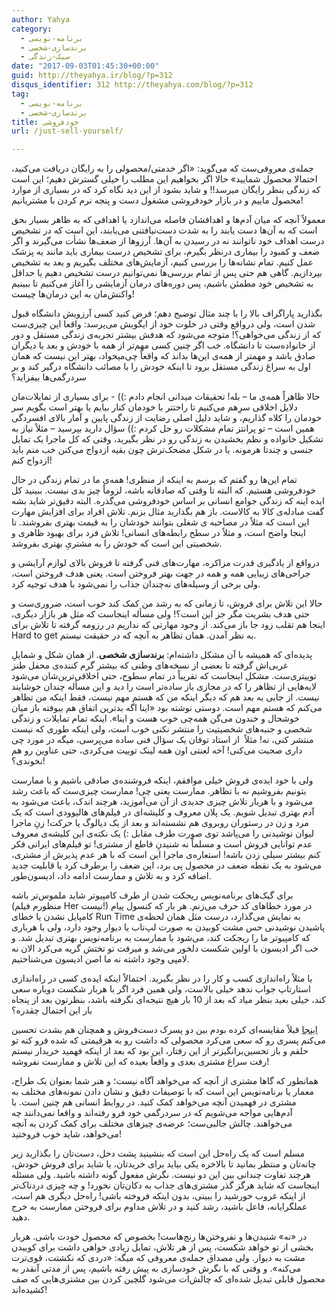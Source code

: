 ```yaml
---
author: Yahya
category:
  - برنامه-نویسی
  - برندسازی-شخصی
  - سبک-زندگی
date: "2017-09-03T01:45:30+00:00"
guid: http://theyahya.ir/blog/?p=312
disqus_identifier: 312 http://theyahya.com/blog/?p=312
tag:
  - برنامه-نویسی
  - برندسازی-شخصی
title: خودفروشی
url: /just-sell-yourself/

---
```

جمله‌ی معروفی‌ست که می‌گوید: «اگر خدمتی/محصولی را به رایگان دریافت می‌کنید، احتمالا محصول شمایید» حالا اگر بخواهیم این مطلب را خیلی گسترش دهیم؛ این است که زندگی بنظر رایگان میرسد!!‌ و شاید بشود از این دید نگاه کرد که در بسیاری از موارد محصول ماییم و در بازار خودفروشی مشغول دست و پنجه نرم کردن با مشتریانیم!

معمولاً آنچه که میان آدم‌ها و اهدافشان فاصله می‌اندازد یا اهدافی که به ظاهر بسیار بحق است که به آن‌ها دست یابند را به شدت دست‌نیافتنی می‌یابند، این است که در تشخیص درست اهداف خود ناتوانند نه در رسیدن به آن‌ها. آرزوها از ضعف‌ها نشأت می‌گیرند و اگر ضعف و کمبود را بیماری درنظر بگیرم، برای تشخیص درست بیماری باید مانند یه پزشک عمل کنیم. تمام نشانه‌ها را بررسی کنیم، آزمایش‌های مختلف بگیریم و بعد به تشخیص بپردازیم. گاهی‌ هم حتی پس از تمام بررسی‌ها نمی‌توانیم درست تشخیص دهیم یا حداقل به تشخیص خود مطمئن باشیم، پس دوره‌های درمان آزمایشی را آغاز می‌کنیم تا ببینیم واکنش‌مان به این درمان‌ها چیست!

بگذارید پاراگراف بالا را با چند مثال توضیح دهم؛ فرض کنید کسی آرزویش دانشگاه قبول شدن است، ولی در‌واقع وقتی در خلوت خود از ایگویش می‌پرسد:‌ واقعا این چیزی‌ست که از زندگی می‌خواهی؟! متوجه می‌شود که هدفش بیشتر تجربه‌ی زندگی مستقل و دور از خانواده‌ست تا دانشگاه. خب اگر چنین کسی مهم‌تر از همه با خودش و بعد با دیگران صادق باشد و مهمتر از همه‌ی این‌ها بداند که واقعاً چی‌میخواد، بهتر این نیست که همان اول به سراغ زندگی مستقل برود تا اینکه خودش را با مصائب دانشگاه درگیر کند و بر سردرگمی‌ها بیفزاید؟

حالا ظاهراً همه‌ی ما – بله! تحقیقات میدانی انجام دادم :)) \- برای بسیاری از تمایلات‌مان دلایل اخلاقی سرِهم می‌کنیم تا راحتتر با خودمان کنار بیایم یا بهتر است بگویم سر خودمان را کلاه گذاریم، و شاید دلیل اصلی رضایت از زندگی پایین و آمار بالای افسردگی همین است – تو پرانتز تمام مشکلات رو حل کردم :)) سؤال دارید بپرسید – مثلاً نیاز به تشکیل خانواده و نظم بخشیدن به زندگی رو در نظر بگیرید، وقتی که کل ماجرا یک تمایل جنسی و چندتا هرمونه. یا در شکل مضحک‌ترش چون بقیه ازدواج می‌کنن خب منم باید ازدواج کنم!

تمام این‌ها رو گفتم که برسم به اینکه از منظری! همه‌ی ما در تمام زندگی در حال خودفروشی هستیم. که البته تا وقتی که صادقانه باشه، لزوماً چیز بدی نیست. ببینید کل ایده‌ اینه که زندگی جوامع انسانی بر اساس خودفروشی می‌گذره. البته دقیق‌تر شاید بشه گفت مبادله‌ی کالا به کالاست. باز هم بگذارید مثال بزنم. تلاش افراد برای افزایش مهارت این است که مثلاً در مصاحبه ی شغلی بتوانند خودشان را به قیمت بهتری بفروشند. تا اینجا واضح است، و مثلاً در سطح رابطه‌های انسانی! تلاش فرد برای بهبود ظاهری و شخصیتی این است که خودش را به مشتریِ بهتری بفروشد.

در‌واقع از یادگیری قدرت مزاکره، مهارت‌های فنی گرفته تا فروش بالا‌ی لوازم آرایشی و جراحی‌های زیبایی همه و همه در جهت بهتر فروختن است. یعنی هدف فروختن است، ولی برخی از وسیله‌های نه‌چندان جذاب را نمی‌شود با هدف توجیه کرد.

حالا این تلاش برای فروش، تا زمانی که به رشد من کمک کند خوب است، ضروری‌ست و حتی هدف بشریت مگر جز این است؟! ولی مسأله اینجاست که مثل هر بازار دیگری، اینجا هم تقلب زود جا باز می‌کند. از وجود مهارتی که نداریم در رزومه گرفته تا تلاش برای Hard to get به نظر آمدن. همان تظاهر به آنچه که در حقیقت نیستم.

پدیده‌ای که همیشه با آن مشکل داشته‌ام: **برندسازی شخصی**. از همان شکل و شمایلِ غربی‌اش گرفته تا بعضی از نسخه‌های وطنی که بیشتر گرم کننده‌ی محفل طنز توییتری‌ست. مشکل اینجاست که تقریباً در تمام سطوح، حتی اخلاقی‌ترین‌شان می‌شود لایه‌هایی از تظاهر را که در مجازی باز ساده‌تر است را دید و این مسأله چندان خوشایند نیست. از جایی به بعد هم که دیگر اینکه من که هستم مهم نیست، فقط اینکه من تظاهر می‌کنم که هستم مهم است. دوستی نوشته بود «اینا اگه بدترین اتفاق هم بیوفته باز میان خوشحال و خندون می‌گن همه‌چی خوب هست و اینا». اینکه تمام تمایلات و زندگی شخصی و جنبه‌های شخصیتیت را منتشر نکنی خوب است، ولی اینکه طوری که نیست منتشر کنی، نه! مثلاً  از استاد توفان یک سؤال فنی ساده می‌پرسی، میگه در مورد چی داری صحبت می‌کنی! آخه لعنتی اون همه لینک توییت می‌کردی، حتی عناوین رو هم نخوندی؟!

ولی با خود ایده‌ی فروش خیلی موافقم، اینکه فروشنده‌ی صادقی باشیم و با ممارست بتونیم بفروشیم نه با تظاهر. ممارست یعنی چی! ممارست چیزی‌ست که باعث رشد می‌شود و با هربار تلاش چیزی جدیدی از آن می‌آموزید، هرچند اندک، باعث می‌شود به آدم بهتری تبدیل شویم. یک پلان معروف و کلیشه‌ای در فیلم‌های هالیوودی است که یک مرد و زن در رستوران روبروی هم نشسته‌اند و بعد از یک دیالوگ یا حرکت! زنِ ماجرا لیوان نوشیدنی را می‌پاشد توی صورت طرف مقابل :) یک نکته‌ی این کلیشه‌ی معروف عدم توانایی فروش است و مسلماً نه شنیدنِ قاطع از مشتری! تو فیلم‌های ایرانی فکر کنم بیشتر سیلی زدن باشه! استعاره‌ی ماجرا این است که با هر عدم پذیرش از مشتری، می‌شود به یک نقطه ضعف در محصول پی‌ برد، این ضعف را برطرف کرد یا قابلیت جدید اضافه کرد و به تلاش و ممارست ادامه داد، ادیسون‌طور.

برای گیک‌های برنامه‌نویس ریجکت شدن‌ از طرف کامپیوتر شاید ملموس‌تر باشه (منظورم فیلم Her نیست!) در مورد خطاهای کد حرف می‌زنم. هر بار که کنسول پیام کامپایل نشدن یا خطای Run Time به نمایش می‌گذارد، درست مثل همان لحظه‌ی پاشیدن نوشیدنی حس مشت کوبیدن به صورت لپ‌تاب یا دیوار وجود دارد، ولی با هرباری که کامپیوتر ما را ریجکت کند، می‌شود با ممارست به برنامه‌نویس بهتری تبدیل شد. و خب اگر ادیسون با اولین شکست دلخور می‌شد و میرفت تو تختش گریه می‌کرد الان نه لامپی وجود داشته نه ما اصن ادیسون می‌شناختیم.

یا مثلاً راه‌اندازی کسب و کار را در نظر بگیرید. احتمالاً اینکه ایده‌ی کسی در راه‌اندازی استارتاپ جواب ندهد خیلی بالاست، ولی همین فرد اگر با هربار شکست دوباره سعی کند، خیلی بعید بنظر میاد که بعد از 10 بار هیچ نتیجه‌ای نگرفته باشد، بنظرتون بعد از پنجاه بار این احتمال چقدره؟

[اینجا](/blog/a-story-of-tehran-and-paradise/) قبلاً مقایسه‌‌ای کرده بودم بین دو پسرک دست‌فروش و همچنان هم بشدت تحسین می‌کنم پسری رو که سعی می‌کرد محصولی که داشت رو به هرقیمتی که شده فرو کنه تو حلقم و باز تحسین‌برانگیزتر از این رفتار، این بود که بعد از اینکه فهمید خریدار نیستم رفت سراغ مشتری بعدی و واقعاً بعیده که این تلاش و ممارست نفروشه!

همانطور که گاها مشتری از آنچه که می‌خواهد آگاه نیست؛ و هنر شما بعنوان یک طراح، معمار یا برنامه‌نویس این است که با توصیفات دقیق و نشان دادن نمونه‌های مختلف به مشتری در فهمیدن آنچه می‌خواهد کمک کنید. در روابط انسانی هم چنین است. با آدم‌هایی مواجه می‌شویم که در سردرگمی خود فرو رفته‌اند و واقعا نمی‌دانند چه می‌خواهند. چالش جالبی‌ست؛ عرضه‌ی چیزهای مختلف برای کمک کردن به آنچه می‌خواهد، شاید خوب فروختید!

مسلم است که یک راه‌حل این است که بنشینید پشت دخل، دست‌‌تان را بگذارید زیر چانه‌تان و منتظر بمانید تا بالاخره یکی بیاید برای خریدتان، یا شاید برای فروش خودش، هرچند تفاوت چندانی بین این دو نیست. نگرش مفعول گونه داشته باشید. ولی مسئله اینجاست که شاید هرگز گذر مشتری‌های جذاب به دکان‌تان نخورد! و چه چیزی دردناک‌تر از اینکه غروب خورشید را ببینی، بدون اینکه فروخته باشی! راه‌حل دیگری هم است، عملگرایانه، فاعل باشید، رشد کنید و در تلاش مداوم برای فروختن ممارست به خرج دهید.

در «نه» شنیدن‌ها و نفروختن‌ها رنج‌هاست! بخصوص که محصول خودت باشی. هربار بخشی از تو خواهد شکست، پس از هر تلاش، تمایل زیادی خواهی داشت برای کوبیدن مشت به دیوار. ولی مصداق جمله‌ی معروفی که میگه: «دردی که نکشتت، قوی‌ترت می‌کنه». و وقتی که با نگرش خودسازی به پیش رفته باشیم، پس از مدتی آنقدر به محصول قابلی تبدیل شده‌ای که چالش‌ات می‌شود گلچین کردن بین مشتری‌هایی که صف کشیده‌اند!
